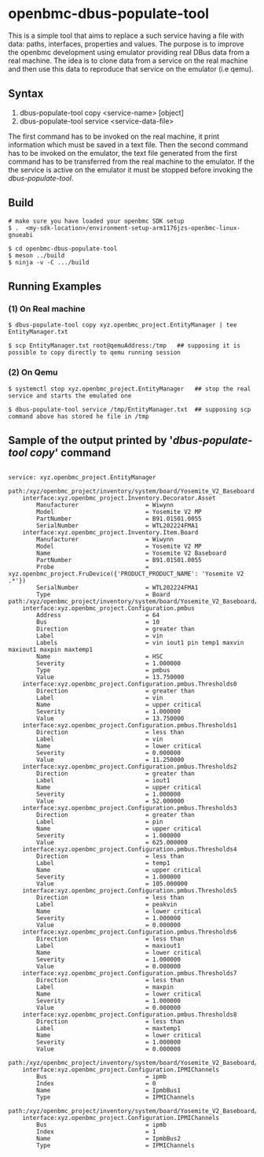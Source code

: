# openbmc-dbus-populate-tool
This is a simple tool that aims to replace a such service having a file with data: paths, interfaces, properties and values.
The purpose is to improve the openbmc development using emulator providing real DBus data from a real machine.
The idea is to clone data from a service on the real machine and then use this data to reproduce that service on the emulator (i.e qemu).
## Syntax
1. dbus-populate-tool copy    \<service-name\> [object]
2. dbus-populate-tool service \<service-data-file\>

The first command has to be invoked on the real machine, it print information which must be saved in a text file.
Then the second command has to be invoked on the emulator, the text file generated from the first command has to be transferred from the real machine to the emulator.
If the the service is active on the emulator it must be stopped before invoking the *dbus-populate-tool*.

## Build
```
# make sure you have loaded your openbmc SDK setup
$ .  <my-sdk-location>/environment-setup-arm1176jzs-openbmc-linux-gnueabi

$ cd openbmc-dbus-populate-tool
$ meson ../build
$ ninja -v -C .../build
```

## Running Examples
### (1) On Real machine
```
$ dbus-populate-tool copy xyz.openbmc_project.EntityManager | tee EntityManager.txt

$ scp EntityManager.txt root@qemuAddress:/tmp   ## supposing it is possible to copy directly to qemu running session
```

### (2) On Qemu
```
$ systemctl stop xyz.openbmc_project.EntityManager   ## stop the real service and starts the emulated one

$ dbus-populate-tool service /tmp/EntityManager.txt  ## supposing scp command above has stored he file in /tmp

```

## Sample of the output printed by '*dbus-populate-tool copy*' command
```

service: xyz.openbmc_project.EntityManager

path:/xyz/openbmc_project/inventory/system/board/Yosemite_V2_Baseboard
	interface:xyz.openbmc_project.Inventory.Decorator.Asset
		Manufacturer                   = Wiwynn
 		Model                          = Yosemite V2 MP
 		PartNumber                     = B91.01501.0055
 		SerialNumber                   = WTL202224FMA1
 	interface:xyz.openbmc_project.Inventory.Item.Board
		Manufacturer                   = Wiwynn
 		Model                          = Yosemite V2 MP
 		Name                           = Yosemite V2 Baseboard
 		PartNumber                     = B91.01501.0055
 		Probe                          = xyz.openbmc_project.FruDevice({'PRODUCT_PRODUCT_NAME': 'Yosemite V2 .*'})
 		SerialNumber                   = WTL202224FMA1
 		Type                           = Board
path:/xyz/openbmc_project/inventory/system/board/Yosemite_V2_Baseboard/HSC
	interface:xyz.openbmc_project.Configuration.pmbus
		Address                        = 64
 		Bus                            = 10
 		Direction                      = greater than
 		Label                          = vin
 		Labels                         = vin iout1 pin temp1 maxvin maxiout1 maxpin maxtemp1
 		Name                           = HSC
 		Severity                       = 1.000000
 		Type                           = pmbus
 		Value                          = 13.750000
 	interface:xyz.openbmc_project.Configuration.pmbus.Thresholds0
		Direction                      = greater than
 		Label                          = vin
 		Name                           = upper critical
 		Severity                       = 1.000000
 		Value                          = 13.750000
 	interface:xyz.openbmc_project.Configuration.pmbus.Thresholds1
		Direction                      = less than
 		Label                          = vin
 		Name                           = lower critical
 		Severity                       = 0.000000
 		Value                          = 11.250000
 	interface:xyz.openbmc_project.Configuration.pmbus.Thresholds2
		Direction                      = greater than
 		Label                          = iout1
 		Name                           = upper critical
 		Severity                       = 1.000000
 		Value                          = 52.000000
 	interface:xyz.openbmc_project.Configuration.pmbus.Thresholds3
		Direction                      = greater than
 		Label                          = pin
 		Name                           = upper critical
 		Severity                       = 1.000000
 		Value                          = 625.000000
 	interface:xyz.openbmc_project.Configuration.pmbus.Thresholds4
		Direction                      = less than
 		Label                          = temp1
 		Name                           = upper critical
 		Severity                       = 1.000000
 		Value                          = 105.000000
 	interface:xyz.openbmc_project.Configuration.pmbus.Thresholds5
		Direction                      = less than
 		Label                          = peakvin
 		Name                           = lower critical
 		Severity                       = 1.000000
 		Value                          = 0.000000
 	interface:xyz.openbmc_project.Configuration.pmbus.Thresholds6
		Direction                      = less than
 		Label                          = maxiout1
 		Name                           = lower critical
 		Severity                       = 1.000000
 		Value                          = 0.000000
 	interface:xyz.openbmc_project.Configuration.pmbus.Thresholds7
		Direction                      = less than
 		Label                          = maxpin
 		Name                           = lower critical
 		Severity                       = 1.000000
 		Value                          = 0.000000
 	interface:xyz.openbmc_project.Configuration.pmbus.Thresholds8
		Direction                      = less than
 		Label                          = maxtemp1
 		Name                           = lower critical
 		Severity                       = 1.000000
 		Value                          = 0.000000

path:/xyz/openbmc_project/inventory/system/board/Yosemite_V2_Baseboard/IpmbBus1
	interface:xyz.openbmc_project.Configuration.IPMIChannels
		Bus                            = ipmb
 		Index                          = 0
 		Name                           = IpmbBus1
 		Type                           = IPMIChannels

path:/xyz/openbmc_project/inventory/system/board/Yosemite_V2_Baseboard/IpmbBus2
	interface:xyz.openbmc_project.Configuration.IPMIChannels
		Bus                            = ipmb
 		Index                          = 1
 		Name                           = IpmbBus2
 		Type                           = IPMIChannels


```

